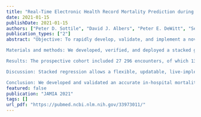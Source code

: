```yaml
---
title: "Real-Time Electronic Health Record Mortality Prediction during the {{COVID-19}} Pandemic: A Prospective Cohort Study"
date: 2021-01-15
publishDate: 2021-01-15
authors: ["Peter D. Sottile", "David J. Albers", "Peter E. DeWitt", "Seth Russell", "J N Stroh", "David P. Kao", "Bonnie Adrian", "Matthew E. Levine", "Ryan Mooney", "Lenny Larchick", "Jean S. Kutner", "Matthew K. Wynia", "Jeffrey J. Glasheen", "Tellen D. Bennett"]
publication_types: ["2"]
abstract: "Objective: To rapidly develop, validate, and implement a novel real-time mortality score for the COVID-19 pandemic that improves upon sequential organ failure assessment (SOFA) for decision support for a Crisis Standards of Care team.

Materials and methods: We developed, verified, and deployed a stacked generalization model to predict mortality using data available in the electronic health record (EHR) by combining 5 previously validated scores and additional novel variables reported to be associated with COVID-19-specific mortality. We verified the model with prospectively collected data from 12 hospitals in Colorado between March 2020 and July 2020. We compared the area under the receiver operator curve (AUROC) for the new model to the SOFA score and the Charlson Comorbidity Index.

Results: The prospective cohort included 27 296 encounters, of which 1358 (5.0%) were positive for SARS-CoV-2, 4494 (16.5%) required intensive care unit care, 1480 (5.4%) required mechanical ventilation, and 717 (2.6%) ended in death. The Charlson Comorbidity Index and SOFA scores predicted mortality with an AUROC of 0.72 and 0.90, respectively. Our novel score predicted mortality with AUROC 0.94. In the subset of patients with COVID-19, the stacked model predicted mortality with AUROC 0.90, whereas SOFA had AUROC of 0.85.

Discussion: Stacked regression allows a flexible, updatable, live-implementable, ethically defensible predictive analytics tool for decision support that begins with validated models and includes only novel information that improves prediction.

Conclusion: We developed and validated an accurate in-hospital mortality prediction score in a live EHR for automatic and continuous calculation using a novel model that improved upon SOFA."
featured: false
publication: "JAMIA 2021"
tags: []
url_pdf: "https://pubmed.ncbi.nlm.nih.gov/33973011/"
---
```

